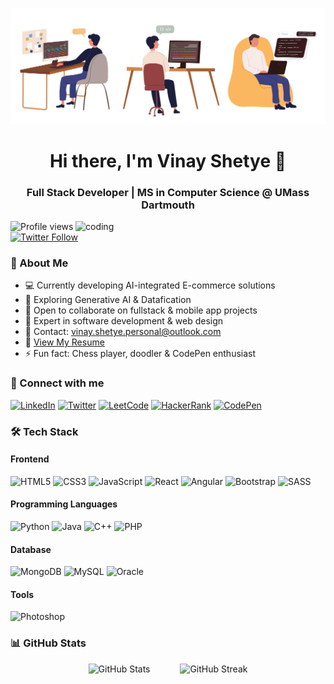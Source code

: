 ![Vinay Shetye Banner](https://github.com/VinayShetyeOfficial/Vinay-Shetye/blob/main/banner.jpg)

<div align="center">
  <h1>Hi there, I'm Vinay Shetye 👋</h1>
  <h3>Full Stack Developer | MS in Computer Science @ UMass Dartmouth</h3>
</div>

<div align="row">
  <img class="profile-image" src="https://user-images.githubusercontent.com/55389276/140866485-8fb1c876-9a8f-4d6a-98dc-08c4981eaf70.gif" alt="coding" width="400" align="right">
  
  <p align="left">
    <img src="https://komarev.com/ghpvc/?username=vinayshetyeofficial&label=Profile%20views&color=0e75b6&style=flat" alt="Profile views">
    <a href="https://twitter.com/vinayshetye_" target="_blank">
      <img src="https://img.shields.io/twitter/follow/vinayshetye_?logo=twitter&style=for-the-badge" alt="Twitter Follow">
    </a>
  </p>

  ### 🚀 About Me
  - 💻 Currently developing AI-integrated E-commerce solutions
  - 🤖 Exploring Generative AI & Datafication
  - 👥 Open to collaborate on fullstack & mobile app projects
  - 💬 Expert in software development & web design
  - 📧 Contact: vinay.shetye.personal@outlook.com
  - 📄 [View My Resume](https://drive.google.com/file/d/1m7kHOigKcyL0oZkcJ0SUnhT5rOh_2kO2/view?usp=sharing)
  - ⚡ Fun fact: Chess player, doodler & CodePen enthusiast
</div>

### 🤝 Connect with me
<p align="left">
  <a href="https://linkedin.com/in/vinay-shetye" target="_blank"><img src="https://img.shields.io/badge/LinkedIn-0077B5?style=for-the-badge&logo=linkedin&logoColor=white" alt="LinkedIn"/></a>
  <a href="https://twitter.com/vinayshetye_" target="_blank"><img src="https://img.shields.io/badge/Twitter-1DA1F2?style=for-the-badge&logo=twitter&logoColor=white" alt="Twitter"/></a>
  <a href="https://www.leetcode.com/vinayshetyeofficial" target="_blank"><img src="https://img.shields.io/badge/LeetCode-FFA116?style=for-the-badge&logo=leetcode&logoColor=white" alt="LeetCode"/></a>
  <a href="https://www.hackerrank.com/shetye_vinay_of1" target="_blank"><img src="https://img.shields.io/badge/HackerRank-2EC866?style=for-the-badge&logo=hackerrank&logoColor=white" alt="HackerRank"/></a>
  <a href="https://codepen.io/vinayshetye403804" target="_blank"><img src="https://img.shields.io/badge/CodePen-000000?style=for-the-badge&logo=codepen&logoColor=white" alt="CodePen"/></a>
</p>

### 🛠️ Tech Stack

#### Frontend
![HTML5](https://img.shields.io/badge/HTML5-E34F26?style=for-the-badge&logo=html5&logoColor=white)
![CSS3](https://img.shields.io/badge/CSS3-1572B6?style=for-the-badge&logo=css3&logoColor=white)
![JavaScript](https://img.shields.io/badge/JavaScript-F7DF1E?style=for-the-badge&logo=javascript&logoColor=black)
![React](https://img.shields.io/badge/React-20232A?style=for-the-badge&logo=react&logoColor=61DAFB)
![Angular](https://img.shields.io/badge/Angular-DD0031?style=for-the-badge&logo=angular&logoColor=white)
![Bootstrap](https://img.shields.io/badge/Bootstrap-563D7C?style=for-the-badge&logo=bootstrap&logoColor=white)
![SASS](https://img.shields.io/badge/Sass-CC6699?style=for-the-badge&logo=sass&logoColor=white)

#### Programming Languages
![Python](https://img.shields.io/badge/Python-3776AB?style=for-the-badge&logo=python&logoColor=white)
![Java](https://img.shields.io/badge/Java-ED8B00?style=for-the-badge&logo=openjdk&logoColor=white)
![C++](https://img.shields.io/badge/C++-00599C?style=for-the-badge&logo=cplusplus&logoColor=white)
![PHP](https://img.shields.io/badge/PHP-777BB4?style=for-the-badge&logo=php&logoColor=white)

#### Database
![MongoDB](https://img.shields.io/badge/MongoDB-4EA94B?style=for-the-badge&logo=mongodb&logoColor=white)
![MySQL](https://img.shields.io/badge/MySQL-005C84?style=for-the-badge&logo=mysql&logoColor=white)
![Oracle](https://img.shields.io/badge/Oracle-F80000?style=for-the-badge&logo=oracle&logoColor=white)

#### Tools
![Photoshop](https://img.shields.io/badge/Adobe%20Photoshop-31A8FF?style=for-the-badge&logo=adobe%20photoshop&logoColor=white)

### 📊 GitHub Stats

<div style="display: flex; flex-wrap: wrap; gap: 20px; justify-content: center;">
  <img style="height:200px; max-width:400px;" src="https://github-readme-stats.vercel.app/api?username=vinayshetyeofficial&show_icons=true&theme=radical&hide_border=true" alt="GitHub Stats" />
  &nbsp;&nbsp;
  <img style="height:200px; max-width:400px;" src="https://github-readme-streak-stats.herokuapp.com?user=vinayshetyeofficial&theme=radical&hide_border=true" alt="GitHub Streak" />
</div>

